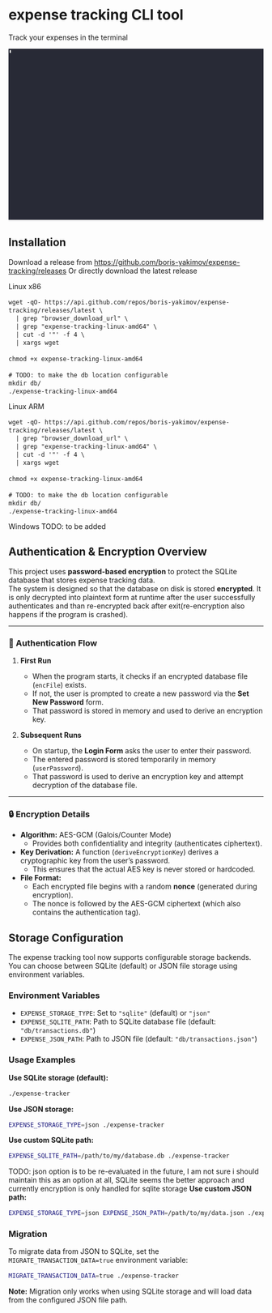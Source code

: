 # expense tracking CLI tool
Track your expenses in the terminal

![Recording](assets/tui-recording.gif)

## Installation 

Download a release from https://github.com/boris-yakimov/expense-tracking/releases
Or directly download the latest release 

Linux x86
```
wget -qO- https://api.github.com/repos/boris-yakimov/expense-tracking/releases/latest \
  | grep "browser_download_url" \
  | grep "expense-tracking-linux-amd64" \
  | cut -d '"' -f 4 \
  | xargs wget

chmod +x expense-tracking-linux-amd64 

# TODO: to make the db location configurable
mkdir db/
./expense-tracking-linux-amd64
```

Linux ARM
```
wget -qO- https://api.github.com/repos/boris-yakimov/expense-tracking/releases/latest \
  | grep "browser_download_url" \
  | grep "expense-tracking-linux-amd64" \
  | cut -d '"' -f 4 \
  | xargs wget

chmod +x expense-tracking-linux-amd64 

# TODO: to make the db location configurable
mkdir db/
./expense-tracking-linux-amd64
```

Windows
TODO: to be added

## Authentication & Encryption Overview

This project uses **password-based encryption** to protect the SQLite database that stores expense tracking data.  
The system is designed so that the database on disk is stored **encrypted**. It is only decrypted into plaintext form at runtime after the user successfully authenticates and than re-encrypted back after exit(re-encryption also happens if the program is crashed).

---

### 🔑 Authentication Flow

1. **First Run**
   - When the program starts, it checks if an encrypted database file (`encFile`) exists.
   - If not, the user is prompted to create a new password via the **Set New Password** form.
   - That password is stored in memory and used to derive an encryption key.

2. **Subsequent Runs**
   - On startup, the **Login Form** asks the user to enter their password.
   - The entered password is stored temporarily in memory (`userPassword`).
   - That password is used to derive an encryption key and attempt decryption of the database file.

---

### 🔒 Encryption Details

- **Algorithm:** AES-GCM (Galois/Counter Mode)
  - Provides both confidentiality and integrity (authenticates ciphertext).
- **Key Derivation:** A function (`deriveEncryptionKey`) derives a cryptographic key from the user’s password.  
  - This ensures that the actual AES key is never stored or hardcoded.
- **File Format:**
  - Each encrypted file begins with a random **nonce** (generated during encryption).
  - The nonce is followed by the AES-GCM ciphertext (which also contains the authentication tag).

## Storage Configuration

The expense tracking tool now supports configurable storage backends. You can choose between SQLite (default) or JSON file storage using environment variables.

### Environment Variables

- `EXPENSE_STORAGE_TYPE`: Set to `"sqlite"` (default) or `"json"`
- `EXPENSE_SQLITE_PATH`: Path to SQLite database file (default: `"db/transactions.db"`)
- `EXPENSE_JSON_PATH`: Path to JSON file (default: `"db/transactions.json"`)

### Usage Examples

**Use SQLite storage (default):**
```bash
./expense-tracker
```

**Use JSON storage:**
```bash
EXPENSE_STORAGE_TYPE=json ./expense-tracker
```

**Use custom SQLite path:**
```bash
EXPENSE_SQLITE_PATH=/path/to/my/database.db ./expense-tracker
```

TODO: json option is to be re-evaluated in the future, I am not sure i should maintain this as an option at all, SQLite seems the better approach and currently encryption is only handled for sqlite storage
**Use custom JSON path:**
```bash
EXPENSE_STORAGE_TYPE=json EXPENSE_JSON_PATH=/path/to/my/data.json ./expense-tracker
```

### Migration

To migrate data from JSON to SQLite, set the `MIGRATE_TRANSACTION_DATA=true` environment variable:

```bash
MIGRATE_TRANSACTION_DATA=true ./expense-tracker
```

**Note:** Migration only works when using SQLite storage and will load data from the configured JSON file path.
